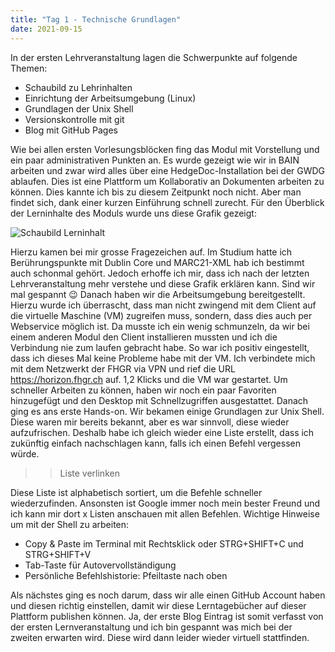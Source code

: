 ```yaml
---
title: "Tag 1 - Technische Grundlagen"
date: 2021-09-15
---
```


In der ersten Lehrveranstaltung lagen die Schwerpunkte auf folgende Themen:
- Schaubild zu Lehrinhalten
- Einrichtung der Arbeitsumgebung (Linux)
- Grundlagen der Unix Shell
- Versionskontrolle mit git
- Blog mit GitHub Pages

Wie bei allen ersten Vorlesungsblöcken fing das Modul mit Vorstellung und ein paar administrativen Punkten an. Es wurde gezeigt wie wir in BAIN arbeiten und zwar wird alles über eine HedgeDoc-Installation bei der GWDG ablaufen. Dies ist eine Plattform um Kollaborativ an Dokumenten arbeiten zu können. Dies kannte ich bis zu diesem Zeitpunkt noch nicht. Aber man findet sich, dank einer kurzen Einführung schnell zurecht. 
Für den Überblick der Lerninhalte des Moduls wurde uns diese Grafik gezeigt:

![Schaubild Lerninhalt](https://github.com/SarahR177/BAIN-Lerntagebuch/_post/schaubild-lerninhalt.png?raw=true)
 
Hierzu kamen bei mir grosse Fragezeichen auf. Im Studium hatte ich Berührungspunkte mit Dublin Core und MARC21-XML hab ich bestimmt auch schonmal gehört. Jedoch erhoffe ich mir, dass ich nach der letzten Lehrveranstaltung mehr verstehe und diese Grafik erklären kann. Sind wir mal gespannt 😉
Danach haben wir die Arbeitsumgebung bereitgestellt. Hierzu wurde ich überrascht, dass man nicht zwingend mit dem Client auf die virtuelle Maschine (VM) zugreifen muss, sondern, dass dies auch per Webservice möglich ist. Da musste ich ein wenig schmunzeln, da wir bei einem anderen Modul den Client installieren mussten und ich die Verbindung nie zum laufen gebracht habe. So war ich positiv eingestellt, dass ich dieses Mal keine Probleme habe mit der VM. 
Ich verbindete mich mit dem Netzwerkt der FHGR via VPN und rief die URL https://horizon.fhgr.ch auf. 1,2 Klicks und die VM war gestartet. Um schneller Arbeiten zu können, haben wir noch ein paar Favoriten hinzugefügt und den Desktop mit Schnellzugriffen ausgestattet. Danach ging es ans erste Hands-on. Wir bekamen einige Grundlagen zur Unix Shell. Diese waren mir bereits bekannt, aber es war sinnvoll, diese wieder aufzufrischen. Deshalb habe ich gleich wieder eine Liste erstellt, dass ich zukünftig einfach nachschlagen kann, falls ich einen Befehl vergessen würde. 

>>Liste verlinken

Diese Liste ist alphabetisch sortiert, um die Befehle schneller wiederzufinden. Ansonsten ist Google immer noch mein bester Freund und ich kann mir dort x Listen anschauen mit allen Befehlen.
Wichtige Hinweise um mit der Shell zu arbeiten:
- Copy & Paste im Terminal mit Rechtsklick oder STRG+SHIFT+C und STRG+SHIFT+V
- Tab-Taste für Autovervollständigung
- Persönliche Befehlshistorie: Pfeiltaste nach oben

Als nächstes ging es noch darum, dass wir alle einen GitHub Account haben und diesen richtig einstellen, damit wir diese Lerntagebücher auf dieser Plattform publishen können. 
Ja, der erste Blog Eintrag ist somit verfasst von der ersten Lernveranstaltung und ich bin gespannt was mich bei der zweiten erwarten wird. Diese wird dann leider wieder virtuell stattfinden. 
